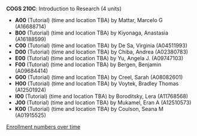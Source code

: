**COGS 210C**: Introduction to Research (4 units)

- **A00** (Tutorial) (time and location TBA) by Mattar, Marcelo G (A16688714)
- **B00** (Tutorial) (time and location TBA) by Kiyonaga, Anastasia (A16188599)
- **C00** (Tutorial) (time and location TBA) by De Sa, Virginia (A04511993)
- **D00** (Tutorial) (time and location TBA) by Chiba, Andrea (A02380783)
- **E00** (Tutorial) (time and location TBA) by Yu, Angela J. (A09747103)
- **F00** (Tutorial) (time and location TBA) by Bergen, Benjamin (A09684414)
- **G00** (Tutorial) (time and location TBA) by Creel, Sarah (A08082601)
- **H00** (Tutorial) (time and location TBA) by Voytek, Bradley Thomas (A12501924)
- **I00** (Tutorial) (time and location TBA) by Boroditsky, Lera (A11768568)
- **J00** (Tutorial) (time and location TBA) by Mukamel, Eran A (A12510573)
- **K00** (Tutorial) (time and location TBA) by Coulson, Seana M (A01915525)

[Enrollment numbers over time](./COGS210C.tsv)
